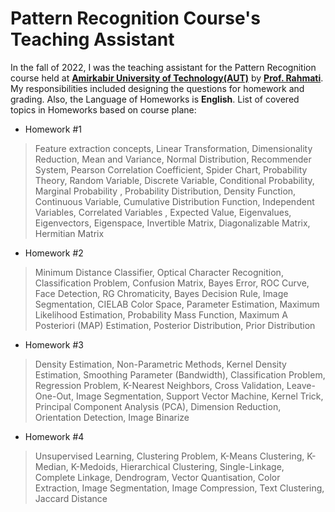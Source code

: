 # Pattern Recognition Course's Teaching Assistant
In the fall of 2022, I was the teaching assistant for the Pattern Recognition course held at **[Amirkabir University of Technology(AUT)](https://aut.ac.ir/en)** by **[Prof. Rahmati](https://scholar.google.com/citations?user=EYk7M80AAAAJ&hl=en)**. My responsibilities included designing the questions for homework and grading. Also, the Language of Homeworks is **English**. 
List of covered topics in Homeworks based on course plane: 

- Homework #1
> Feature extraction concepts, Linear Transformation, Dimensionality Reduction, Mean and Variance, Normal Distribution, Recommender System, Pearson Correlation Coefficient, Spider Chart, Probability Theory, Random Variable, Discrete Variable, Conditional Probability, Marginal Probability , Probability Distribution, Density Function, Continuous Variable, Cumulative Distribution Function, Independent Variables, Correlated Variables , Expected Value, Eigenvalues, Eigenvectors, Eigenspace, Invertible Matrix, Diagonalizable Matrix, Hermitian Matrix

- Homework #2
> Minimum Distance Classifier, Optical Character Recognition, Classification Problem, Confusion Matrix, Bayes Error, ROC Curve, Face Detection, RG Chromaticity, Bayes Decision Rule, Image Segmentation, CIELAB Color Space, Parameter Estimation, Maximum Likelihood Estimation, Probability Mass Function, Maximum A Posteriori (MAP) Estimation, Posterior Distribution, Prior Distribution

- Homework #3
> Density Estimation, Non-Parametric Methods, Kernel Density Estimation, Smoothing Parameter (Bandwidth), Classification Problem, Regression Problem, K-Nearest Neighbors, Cross Validation, Leave-One-Out, Image Segmentation, Support Vector Machine, Kernel Trick, Principal Component Analysis (PCA), Dimension Reduction, Orientation Detection, Image Binarize

- Homework #4
> Unsupervised Learning, Clustering Problem, K-Means Clustering, K-Median, K-Medoids, Hierarchical Clustering, Single-Linkage, Complete Linkage, Dendrogram, Vector Quantisation, Color Extraction, Image Segmentation, Image Compression, Text Clustering, Jaccard Distance
